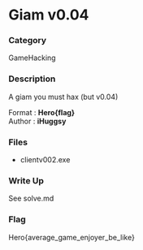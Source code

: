 # Giam v0.04

### Category

GameHacking

### Description

A giam you must hax (but v0.04)

Format : **Hero{flag}**<br>
Author : **iHuggsy**

### Files

- clientv002.exe

### Write Up

See solve.md

### Flag

Hero{average_game_enjoyer_be_like}